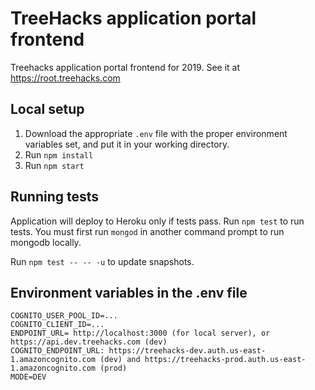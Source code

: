 # TreeHacks application portal frontend

Treehacks application portal frontend for 2019. See it at https://root.treehacks.com

## Local setup
1. Download the appropriate `.env` file with the proper environment variables set, and put it in your working directory.
2. Run `npm install`
3. Run `npm start`

## Running tests
Application will deploy to Heroku only if tests pass.
Run `npm test` to run tests. You must first run `mongod` in another command prompt to run mongodb locally.

Run `npm test -- -- -u` to update snapshots.

## Environment variables in the .env file
```
COGNITO_USER_POOL_ID=...
COGNITO_CLIENT_ID=...
ENDPOINT_URL= http://localhost:3000 (for local server), or https://api.dev.treehacks.com (dev)
COGNITO_ENDPOINT_URL: https://treehacks-dev.auth.us-east-1.amazoncognito.com (dev) and https://treehacks-prod.auth.us-east-1.amazoncognito.com (prod)
MODE=DEV
```
